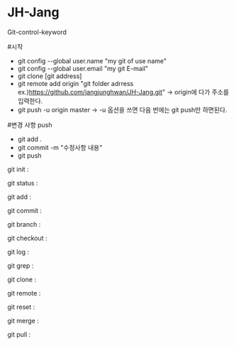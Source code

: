# JH-Jang
Git-control-keyword


#시작
- git config --global user.name "my git of use name" 
- git config --global user.email "my git E-mail"
- git clone [git address]
- git remote add origin "git folder adrress ex.)https://github.com/jangjunghwan/JH-Jang.git"  -> origin에 다가 주소를 입력한다.
- git push -u origin master  ->  -u 옵션을 쓰면 다음 번에는 git push만 하면된다.


#변경 사항 push
- git add .
- git commit -m "수정사항 내용"
- git push



git init : 

git status : 

git add :

git commit :

git branch : 

git checkout :

git log : 

git grep :

git clone :

git remote :

git reset :

git merge :

git pull : 